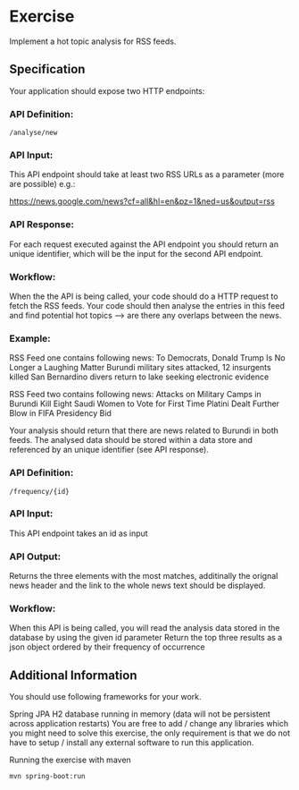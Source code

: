 # Exercise

Implement a hot topic analysis for RSS feeds.

## Specification
Your application should expose two HTTP endpoints:

### API Definition: 

```
/analyse/new
```

### API Input:

This API endpoint should take at least two RSS URLs as a parameter (more are possible) e.g.:

https://news.google.com/news?cf=all&hl=en&pz=1&ned=us&output=rss

### API Response:

For each request executed against the API endpoint you should return an unique identifier, which will be the input for the second API endpoint.

### Workflow:

When the the API is being called, your code should do a HTTP request to fetch the RSS feeds.
Your code should then analyse the entries in this feed and find potential hot topics --> are there any overlaps between the news.

### Example:

RSS Feed one contains following news:
To Democrats, Donald Trump Is No Longer a Laughing Matter
Burundi military sites attacked, 12 insurgents killed
San Bernardino divers return to lake seeking electronic evidence

RSS Feed two contains following news:
Attacks on Military Camps in Burundi Kill Eight
Saudi Women to Vote for First Time
Platini Dealt Further Blow in FIFA Presidency Bid

Your analysis should return that there are news related to Burundi in both feeds.
The analysed data should be stored within a data store and referenced by an unique identifier (see API response).

### API Definition: 

```
/frequency/{id}
```

### API Input:

This API endpoint takes an id as input

### API Output:

Returns the three elements with the most matches, additinally the orignal news header and the link to the whole news text should be displayed.

### Workflow:

When this API is being called, you will read the analysis data stored in the database by using the given id parameter
Return the top three results as a json object ordered by their frequency of occurrence

## Additional Information
You should use following frameworks for your work.

Spring JPA
H2 database running in memory (data will not be persistent across application restarts)
You are free to add / change any libraries which you might need to solve this exercise, the only requirement is that we do not have to setup / install any external software to run this application.

Running the exercise with maven

```mvn spring-boot:run```
